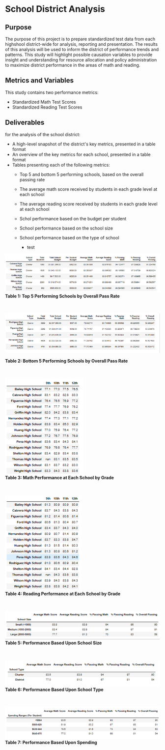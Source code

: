 # School District Analysis

## Purpose
The purpose of this project is to prepare standardized test data from each highshool district-wide for analysis, reporting and presentation.  The results of this analysis will be used to inform the district of performance trends and patterns.  This study will highlight possible causation variables to provide insight and understanding for resource allocation and policy administration to maximize district performance in the areas of math and reading.  


## Metrics and Variables
This study contains two performance metrics:
* Standardized Math Test Scores
* Standardized Reading Test Scores

## Deliverables 
for the analysis of the school district: 
* A high-level snapshot of the district's key metrics, presented in a table format
* An overview of the key metrics for each school, presented in a table format
* Tables presenting each of the following metrics:
  * Top 5 and bottom 5 performing schools, based on the overall passing rate
  * The average math score received by students in each grade level at each school
  * The average reading score received by students in each grade level at each school
  * Schol performance based on the budget per student
  * School performance based on the school size 
  * School performance based on the type of school
 
    * test











![Top_5](https://github.com/MikeHankinson/School_District_Analysis/blob/main/Resources/Top_5.PNG)
<br>
**Table 1: Top 5 Performing Schools by Overall Pass Rate**
<br>
<br>
<br>
 
![Bottom_5](https://github.com/MikeHankinson/School_District_Analysis/blob/main/Resources/Bottom_5.PNG)
<br>
  
**Table 2: Bottom 5 Performing Schools by Overall Pass Rate**
<br>
<br>
<br>

![Math_by_Grade](https://github.com/MikeHankinson/School_District_Analysis/blob/main/Resources/Math_by_Grade.PNG)
<br>
**Table 3: Math Performance at Each School by Grade**
<br>
<br>
<br>

![Reading_by_Grade](https://github.com/MikeHankinson/School_District_Analysis/blob/main/Resources/Reading_by_Grade.PNG)
<br>
**Table 4: Reading Performance at Each School by Grade**
<br>
<br>
<br>

![School_Size](https://github.com/MikeHankinson/School_District_Analysis/blob/main/Resources/Scores_by_School_Size.PNG)
<br>
**Table 5: Performance Based Upon School Size**
<br>
<br>
<br>

![School_Type](https://github.com/MikeHankinson/School_District_Analysis/blob/main/Resources/Scores_by_School_Type.PNG)
<br>
**Table 6: Performance Based Upon School Type**
<br>
<br>
<br>

![School_Spending](https://github.com/MikeHankinson/School_District_Analysis/blob/main/Resources/Scores_by_Spending.PNG)
<br>
**Table 7: Performance Based Upon Spending**
<br>
<br>
<br>





